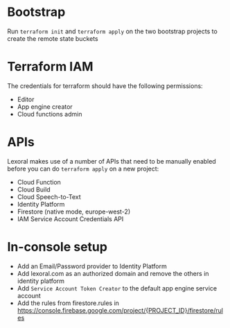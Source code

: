 # Bootstrap

Run `terraform init` and `terraform apply` on the two bootstrap projects to create the remote state buckets

# Terraform IAM

The credentials for terraform should have the following permissions:

* Editor
* App engine creator
* Cloud functions admin

# APIs

Lexoral makes use of a number of APIs that need to be manually enabled before you can do `terraform apply` on a new project:

* Cloud Function
* Cloud Build
* Cloud Speech-to-Text
* Identity Platform
* Firestore (native mode, europe-west-2)
* IAM Service Account Credentials API

# In-console setup

* Add an Email/Password provider to Identity Platform
* Add lexoral.com as an authorized domain and remove the others in identity platform
* Add `Service Account Token Creator` to the default app engine service account
* Add the rules from firestore.rules in https://console.firebase.google.com/project/{PROJECT_ID}/firestore/rules
